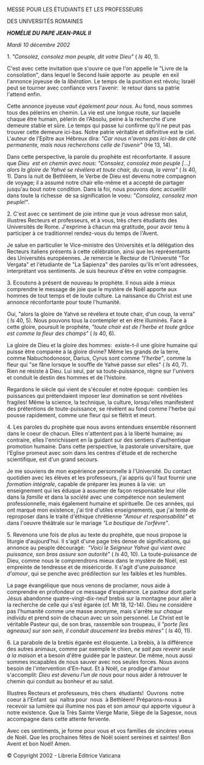 MESSE POUR LES ÉTUDIANTS ET LES PROFESSEURS

DES UNIVERSITÉS ROMAINES

***HOMÉLIE DU PAPE JEAN-PAUL II***

*Mardi 10 décembre 2002*

1. *"Consolez, consolez mon peuple, dit votre Dieu"* ( *Is* 40, 1).

C'est avec cette invitation que s'ouvre ce que l'on appelle le "Livre de la consolation", dans lequel le Second Isaïe apporte  au  peuple  en exil l'annonce joyeuse de la *libération*. Le temps de la punition est révolu; Israël peut se tourner avec confiance vers l'avenir:  le retour dans sa patrie l'attend enfin.

Cette annonce joyeuse *vaut également pour nous*. Au fond, nous sommes tous des pèlerins en chemin. La vie est une longue route, sur laquelle chaque être humain, pèlerin de l'Absolu, peine à la recherche d'une demeure stable et sûre. Le temps qui passe lui confirme qu'il ne peut pas trouver cette demeure ici-bas. Notre patrie véritable et définitive est le ciel.  L'auteur de l'Epître aux Hébreux dira: *"Car nous n'avons pas ici-bas de cité permanente, mais nous recherchons celle de l'avenir"* (He 13, 14).

Dans cette perspective, la parole du prophète est réconfortante. Il assure que *Dieu  est en chemin avec nous*: *"Consolez, consolez mon peuple \[...\] alors la gloire de Yahvé se révélera et toute chair, du coup, la verra"* ( *Is* 40, 1). Dans la nuit de Bethléem, le Verbe de Dieu est devenu notre compagnon de voyage; il a assumé notre chair elle-même et a accepté de partager jusqu'au bout notre condition. Dans la foi, nous pouvons donc accueillir dans toute la richesse  de sa signification le voeu: *"Consolez, consolez mon peuple!"*.

2. C'est avec ce sentiment de joie intime que je vous adresse mon salut, illustres Recteurs et professeurs, et à vous, très chers étudiants des Universités de Rome. J'exprime à chacun ma gratitude, pour avoir tenu à participer à ce traditionnel rendez-vous du temps de l'Avent.

Je salue en particulier le Vice-ministre des Universités et la délégation des Recteurs italiens présents à cette célébration, ainsi que les représentants des Universités européennes. Je remercie le Recteur de l'Université "Tor Vergata" et l'étudiante de "La Sapienza" des paroles qu'ils m'ont adressées, interprétant vos sentiments. Je suis heureux d'être en votre compagnie.

3. Ecoutons à présent de nouveau le prophète. Il nous aide à mieux comprendre le message de joie que le mystère de Noël apporte aux hommes de tout temps et de toute culture. La naissance du Christ est une annonce réconfortante pour toute l'humanité.

Oui, "alors la gloire de Yahvé se révélera et toute chair, d'un coup, la verra" ( *Is* 40, 5). Nous pouvons tous la contempler et en être illuminés. Face à cette gloire, poursuit le prophète, *"toute chair est de l'herbe et toute grâce est comme la fleur des champs"* ( *Is* 40, 6).

La gloire de Dieu et la gloire des hommes:  existe-t-il une gloire humaine qui puisse être comparée à la gloire divine? Même les grands de la terre, comme Nabuchodonosor, Darius, Cyrus sont comme *"l'herbe"*, comme la fleur qui "se fâne lorsque le souffle de Yahvé passe sur elles" ( *Is* 40, 7). Rien ne résiste à Dieu. Lui seul, par sa toute-puissance, règne sur l'univers et conduit le destin des hommes et de l'histoire.

Regardons le siècle qui vient de s'écouler et notre époque:  combien les puissances qui prétendaient imposer leur domination se sont révélées fragiles! Même la science, la technique, la culture, lorsqu'elles manifestent des prétentions de toute-puissance, se révèlent au fond comme l'herbe qui pousse rapidement, comme une fleur qui se flétrit et meurt.

4. Les paroles du prophète que nous avons entendues ensemble résonnent dans le coeur de chacun. Elles n'attentent pas à la liberté humaine; au contraire, elles l'enrichissent en la guidant sur des sentiers d'authentique promotion humaine. Dans cette perspective, la pastorale universitaire, que l'Eglise promeut avec soin dans les centres d'étude et de recherche scientifique, est d'un grand secours.

Je me souviens de mon expérience personnelle à l'Université. Du contact quotidien avec les élèves et les professeurs, j'ai appris qu'il faut fournir une *formation intégrale*, capable de préparer les jeunes à la vie:  un enseignement qui les éduque à assumer de façon responsable leur rôle dans la *famille* et dans la *société* avec une compétence non seulement professionnelle, mais également humaine et spirituelle. De ces années, qui ont marqué mon existence, j'ai tiré d'utiles enseignements, que j'ai tenté de reproposer dans le traité d'éthique chrétienne *"Amour et responsabilité"* et dans l'oeuvre théâtrale sur le mariage *"La boutique de l'orfèvre"*.

5. Revenons une fois de plus au texte du prophète, que nous propose la liturgie d'aujourd'hui. Il s'agit d'une page très dense de significations, qui annonce au peuple découragé:  *"Voici le Seigneur Yahvé qui vient avec puissance, son bras assure son autorité"* ( *Is* 40, 10). La toute-puissance de Dieu, comme nous le comprendrons mieux dans le mystère de Noël, est empreinte de tendresse et de miséricorde. Il s'agit d'une *puissance d'amour*, qui se penche avec prédilection sur les faibles et les humbles.

La page évangélique que nous venons de proclamer, nous aide à comprendre en profondeur ce message d'espérance. Le pasteur dont parle Jésus abandonne quatre-vingt-dix-neuf brebis sur la montagne pour aller à la recherche de celle qui s'est égarée (cf. Mt 18, 12-14). Dieu ne considère pas l'humanité comme une masse anonyme, mais s'arrête sur *chaque individu* et prend soin de chacun avec un soin personnel. Le Christ est le véritable Pasteur qui, de son bras, rassemble son troupeau, il *"porte \[les agneaux\] sur son sein, il conduit doucement les brebis mères"* ( *Is* 40, 11).

6. La parabole de la brebis égarée est éloquente. La brebis, à la différence des autres animaux, comme par exemple le chien, *ne sait pas revenir seule à la maison* et a besoin d'être guidée par le pasteur. De même, nous aussi sommes incapables de nous sauver avec nos seules forces. Nous avons besoin de l'intervention d'En-haut. Et à Noël, ce prodige d'amour s'accomplit: *Dieu est devenu l'un de nous* pour nous aider à retrouver le chemin qui conduit au bonheur et au salut.

Illustres Recteurs et professeurs, très chers  étudiants!  Ouvrons  notre coeur à l'Enfant  qui  naîtra pour  nous  à Bethléem! Préparons-nous à recevoir sa lumière qui illumine nos pas et son amour qui apporte vigueur à notre existence. Que la Très Sainte Vierge Marie, Siège de la Sagesse, nous accompagne dans cette attente fervente.

Avec ces sentiments, je forme pour vous et vos familles de sincères voeux de Noël. Que les prochaines fêtes de Noël soient sereines et saintes! Bon Avent et bon Noël! Amen.

© Copyright 2002 - Libreria Editrice Vaticana